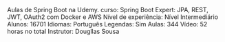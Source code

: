 Aulas de Spring Boot na Udemy. 
curso: Spring Boot Expert: JPA, REST, JWT, OAuth2 com Docker e AWS
Nível de experiência: Nível Intermediário
Alunos: 16701
Idiomas: Português
Legendas: Sim
Aulas: 344
Vídeo: 52 horas no total
Instrutor: Dougllas Sousa
